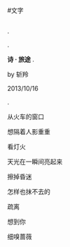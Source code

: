 #文字

##
.

.

**诗     ·       旅途**
.

by 斩羚 

2013/10/16

.

从火车的窗口

 想隔着人影重重

 看灯火 

天光在一瞬间亮起来

 擦掉昏迷 

怎样也抹不去的 

疏离 

想到你 

细嗅蔷薇